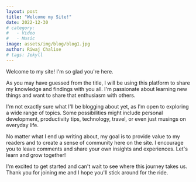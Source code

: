 ```yaml
---
layout: post
title: "Welcome my Site!"
date: 2022-12-30
# category:
#   - Video
#   - Music
image: assets/img/blog/blog1.jpg
author: Riwaj Chalise
# tags: Jekyll
---
```

Welcome to my site! I'm so glad you're here.

As you may have guessed from the title, I will be using this platform to share my knowledge and findings with you all. I'm passionate about learning new things and want to share that enthusiasm with others.

I'm not exactly sure what I'll be blogging about yet, as I'm open to exploring a wide range of topics. Some possibilities might include personal development, productivity tips, technology, travel, or even just musings on everyday life.

No matter what I end up writing about, my goal is to provide value to my readers and to create a sense of community here on the site. I encourage you to leave comments and share your own insights and experiences. Let's learn and grow together!

I'm excited to get started and can't wait to see where this journey takes us. Thank you for joining me and I hope you'll stick around for the ride.